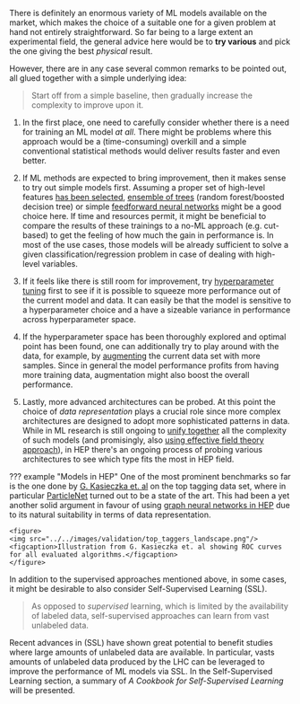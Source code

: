 There is definitely an enormous variety of ML models available on the market, which makes the choice of a suitable one for a given problem at hand not entirely straightforward. So far being to a large extent an experimental field, the general advice here would be to **try various** and pick the one giving the best *physical* result.

However, there are in any case several common remarks to be pointed out, all glued together with a simple underlying idea:

> Start off from a simple baseline, then gradually increase the complexity to improve upon it.

1. In the first place, one need to carefully consider whether there is a need for training an ML model *at all*. There might be problems where this approach would be a (time-consuming) overkill and a simple conventional statistical methods would deliver results faster and even better.

2. If ML methods are expected to bring improvement, then it makes sense to try out simple models first. Assuming a proper set of high-level features [has been selected](../../optimization/importance.md), [ensemble of trees](https://en.wikipedia.org/wiki/Ensemble_learning) (random forest/boosted decision tree) or simple [feedforward neural networks](https://en.wikipedia.org/wiki/Feedforward_neural_network) might be a good choice here. If time and resources permit, it might be beneficial to compare the results of these trainings to a no-ML approach (e.g. cut-based) to get the feeling of how much the gain in performance is. In most of the use cases, those models will be already sufficient to solve a given classification/regression problem in case of dealing with high-level variables.

3. If it feels like there is still room for improvement, try [hyperparameter tuning](../../optimization/model_optimization.md) first to see if it is possible to squeeze more performance out of the current model and data. It can easily be that the model is sensitive to a hyperparameter choice and a have a sizeable variance in performance across hyperparameter space.

4. If the hyperparameter space has been thoroughly explored and optimal point has been found, one can additionally try to play around with the data, for example, by [augmenting](../../optimization/data_augmentation.md) the current data set with more samples. Since in general the model performance profits from having more training data, augmentation might also boost the overall performance.  

5. Lastly, more advanced architectures can be probed. At this point the choice of *data representation* plays a crucial role since more complex architectures are designed to adopt more sophisticated patterns in data. While in ML research is still ongoing to [unify together](https://arxiv.org/abs/2104.13478) all the complexity of such models (and promisingly, also [using effective field theory approach](https://ai.facebook.com/blog/advancing-ai-theory-with-a-first-principles-understanding-of-deep-neural-networks/)), in HEP there's an ongoing process of probing various architectures to see which type fits the most in HEP field.

??? example "Models in HEP"
    One of the most prominent benchmarks so far is the one done by [G. Kasieczka et. al](https://arxiv.org/abs/1902.09914) on the top tagging data set, where in particular [ParticleNet](../../inference/particlenet.md) turned out to be a state of the art. This had been a yet another solid argument in favour of using [graph neural networks in HEP](https://arxiv.org/abs/2007.13681) due to its natural suitability in terms of data representation.

    <figure>
    <img src="../../images/validation/top_taggers_landscape.png"/>
    <figcaption>Illustration from G. Kasieczka et. al showing ROC curves for all evaluated algorithms.</figcaption>
    </figure>

In addition to the supervised approaches mentioned above, in some cases, it might be desirable to also consider Self-Supervised Learning (SSL). 

> As opposed to *supervised* learning, which is limited by the availability of labeled data, self-supervised approaches can learn from vast unlabeled data. 

Recent advances in (SSL) have shown great potential to benefit studies where large amounts of unlabeled data are available. In particular, vasts amounts of unlabeled data produced by the LHC can be leveraged to improve the performance of ML models via SSL. In the Self-Supervised Learning section, a summary of *A Cookbook for Self-Supervised Learning* will be presented.  